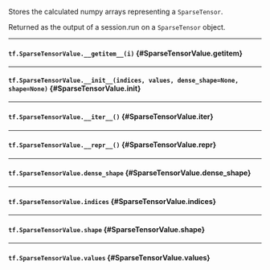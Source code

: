 Stores the calculated numpy arrays representing a `SparseTensor`.

Returned as the output of a session.run on a `SparseTensor` object.
- - -

#### `tf.SparseTensorValue.__getitem__(i)` {#SparseTensorValue.__getitem__}




- - -

#### `tf.SparseTensorValue.__init__(indices, values, dense_shape=None, shape=None)` {#SparseTensorValue.__init__}




- - -

#### `tf.SparseTensorValue.__iter__()` {#SparseTensorValue.__iter__}




- - -

#### `tf.SparseTensorValue.__repr__()` {#SparseTensorValue.__repr__}




- - -

#### `tf.SparseTensorValue.dense_shape` {#SparseTensorValue.dense_shape}




- - -

#### `tf.SparseTensorValue.indices` {#SparseTensorValue.indices}




- - -

#### `tf.SparseTensorValue.shape` {#SparseTensorValue.shape}




- - -

#### `tf.SparseTensorValue.values` {#SparseTensorValue.values}




